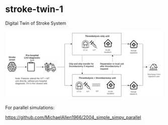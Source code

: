 # stroke-twin-1
Digital Twin of Stroke System

![](images/pathway.png)


For parallel simulations:

https://github.com/MichaelAllen1966/2004_simple_simpy_parallel
